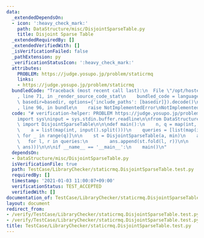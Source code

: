 ```yaml
---
data:
  _extendedDependsOn:
  - icon: ':heavy_check_mark:'
    path: DataStructure/misc/DisjointSparseTable.py
    title: Disjoint Sparse Table
  _extendedRequiredBy: []
  _extendedVerifiedWith: []
  _isVerificationFailed: false
  _pathExtension: py
  _verificationStatusIcon: ':heavy_check_mark:'
  attributes:
    PROBLEM: https://judge.yosupo.jp/problem/staticrmq
    links:
    - https://judge.yosupo.jp/problem/staticrmq
  bundledCode: "Traceback (most recent call last):\n  File \"/opt/hostedtoolcache/Python/3.9.5/x64/lib/python3.9/site-packages/onlinejudge_verify/documentation/build.py\"\
    , line 71, in _render_source_code_stat\n    bundled_code = language.bundle(stat.path,\
    \ basedir=basedir, options={'include_paths': [basedir]}).decode()\n  File \"/opt/hostedtoolcache/Python/3.9.5/x64/lib/python3.9/site-packages/onlinejudge_verify/languages/python.py\"\
    , line 96, in bundle\n    raise NotImplementedError\nNotImplementedError\n"
  code: "# verification-helper: PROBLEM https://judge.yosupo.jp/problem/staticrmq\n\
    import sys\ninput = sys.stdin.buffer.readline\n\nfrom DataStructure.misc.DisjointSparseTable\
    \ import DisjointSparseTable\n\n\ndef main():\n    n, q = map(int, input().split())\n\
    \    a = list(map(int, input().split()))\n    queries = [list(map(int, input().split()))\
    \ for _ in range(q)]\n\n    st = DisjointSparseTable(a, min)\n    ans = []\n \
    \   for l, r in queries:\n        ans.append(st.fold(l, r))\n\n    print('\\n'.join(map(str,\
    \ ans)))\n\n\nif __name__ == '__main__':\n    main()\n"
  dependsOn:
  - DataStructure/misc/DisjointSparseTable.py
  isVerificationFile: true
  path: TestCase/LibraryChecker/staticrmq.DisjointSparseTable.test.py
  requiredBy: []
  timestamp: '2021-01-03 11:00:07+09:00'
  verificationStatus: TEST_ACCEPTED
  verifiedWith: []
documentation_of: TestCase/LibraryChecker/staticrmq.DisjointSparseTable.test.py
layout: document
redirect_from:
- /verify/TestCase/LibraryChecker/staticrmq.DisjointSparseTable.test.py
- /verify/TestCase/LibraryChecker/staticrmq.DisjointSparseTable.test.py.html
title: TestCase/LibraryChecker/staticrmq.DisjointSparseTable.test.py
---
```


